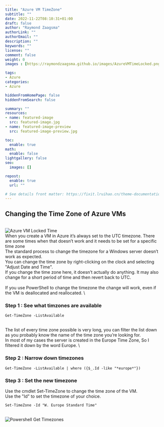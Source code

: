 ```yaml
---
title: "Azure VM TimeZone"
subtitle: ""
date: 2022-11-22T08:10:31+01:00
draft: false
author: "Raymond Zaagsma"
authorLink: ""
authorEmail: ""
description: ""
keywords: ""
license: ""
comment: false
weight: 0
images : [https://raymondzaagsma.github.io/images/AzureVMTimeLocked.png]

tags:
- Azure
categories:
- Azure

hiddenFromHomePage: false
hiddenFromSearch: false

summary: ""
resources:
- name: featured-image
  src: featured-image.jpg
- name: featured-image-preview
  src: featured-image-preview.jpg

toc:
  enable: true
math:
  enable: false
lightgallery: false
seo:
  images: []

repost:
  enable: true
  url: ""

# See details front matter: https://fixit.lruihao.cn/theme-documentation-content/#front-matter
---
```


<!--more-->

## Changing the Time Zone of Azure VMs
\
![Azure VM Locked Time](/images/AzureVMTimeLocked.png)
\
When you create a VM in Azure it’s always set to the UTC timezone. There are some times when that doesn’t work and it needs to be set for a specific time zone
\
The standard process to change the timezone for a Windows server doesn’t work as expected.   
You can change the time zone by right-clicking on the clock and selecting "Adjust Date and Time".   
If you change the time zone here, it doesn’t actually do anything. It may also change for a short period of time and then revert back to UTC.  
\
If you use PowerShell to change the timezone the change will work, even if the VM is deallocated and reallocated.
\
### Step 1 : See what timzones are available 

```
Get-TimeZone -ListAvailable
```
\
The list of every time zone possible is very long, you can filter the list down as you probably know the name of the time zone you’re looking for.  
In most of my cases the server is created in the Europe Time Zone, So I filtered it down by the word Europe.
\
### Step 2 : Narrow down timezones

```
Get-TimeZone -ListAvailable | where ({$_.Id -like "*europe*"})
```

### Step 3 : Set the new timezone

Use the cmdlet Set-TimeZone to change the time zone of the VM.  
Use the "Id" to set the timezone of your choice.  

```
Set-TimeZone -Id "W. Europe Standard Time"
```
\
![Powershell Get Timezones](/images/PowershellGetTimezones.png)